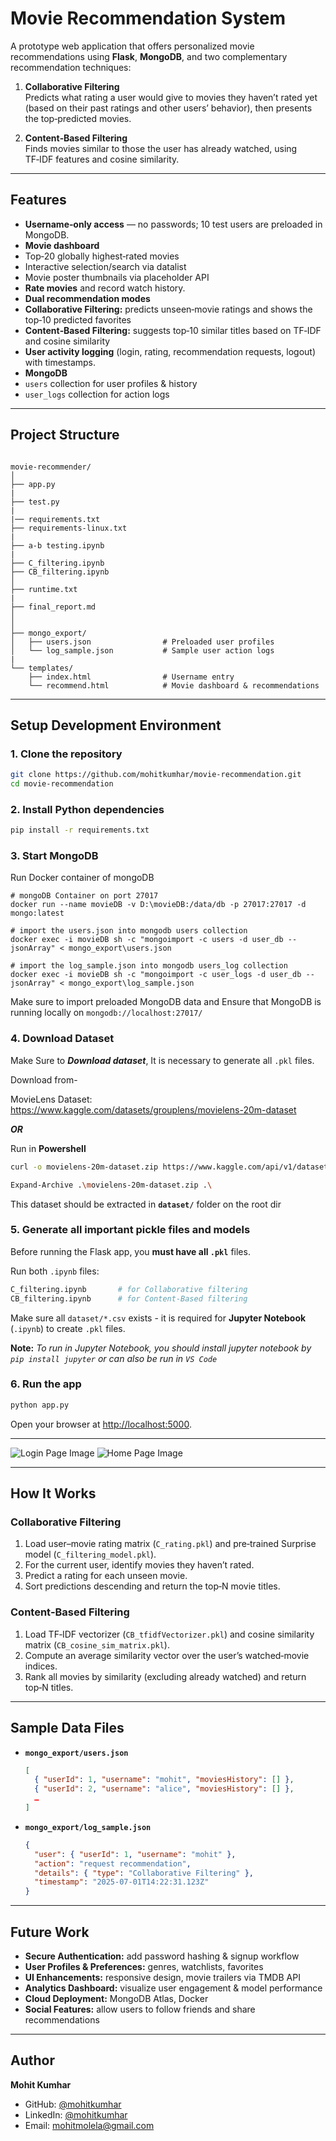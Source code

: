 #  Movie Recommendation System

A prototype web application that offers personalized movie recommendations using **Flask**, **MongoDB**, and two complementary recommendation techniques:

1. **Collaborative Filtering**  
   Predicts what rating a user would give to movies they haven’t rated yet (based on their past ratings and other users’ behavior), then presents the top‑predicted movies.

2. **Content‑Based Filtering**  
   Finds movies similar to those the user has already watched, using TF‑IDF features and cosine similarity.

---

##  Features

-  **Username‑only access** — no passwords; 10 test users are preloaded in MongoDB.
-  **Movie dashboard**  
  - Top‑20 globally highest‑rated movies  
  - Interactive selection/search via datalist  
  - Movie poster thumbnails via placeholder API
-  **Rate movies** and record watch history.
-  **Dual recommendation modes**  
  - **Collaborative Filtering:** predicts unseen‑movie ratings and shows the top‑10 predicted favorites  
  - **Content‑Based Filtering:** suggests top‑10 similar titles based on TF‑IDF and cosine similarity
-  **User activity logging** (login, rating, recommendation requests, logout) with timestamps.
-  **MongoDB**  
  - `users` collection for user profiles & history  
  - `user_logs` collection for action logs

---

##  Project Structure

```

movie-recommender/
│
├── app.py
|
├── test.py
|
|── requirements.txt
├── requirements-linux.txt
|
├── a-b testing.ipynb
|
├── C_filtering.ipynb
├── CB_filtering.ipynb
│
├── runtime.txt
|
├── final_report.md
│
│
├── mongo_export/
│   ├── users.json                # Preloaded user profiles
│   └── log_sample.json           # Sample user action logs
|
└── templates/
    ├── index.html                # Username entry
    └── recommend.html            # Movie dashboard & recommendations

````

---

##  Setup Development Environment

### 1. Clone the repository
```bash
git clone https://github.com/mohitkumhar/movie-recommendation.git
cd movie-recommendation
```

### 2. Install Python dependencies

```bash
pip install -r requirements.txt
```

### 3. Start MongoDB

Run Docker container of mongoDB
```
# mongoDB Container on port 27017
docker run --name movieDB -v D:\movieDB:/data/db -p 27017:27017 -d mongo:latest 

# import the users.json into mongodb users collection
docker exec -i movieDB sh -c "mongoimport -c users -d user_db --jsonArray" < mongo_export\users.json

# import the log_sample.json into mongodb users_log collection
docker exec -i movieDB sh -c "mongoimport -c user_logs -d user_db --jsonArray" < mongo_export\log_sample.json

```
Make sure to import preloaded MongoDB data and Ensure that MongoDB is running locally on `mongodb://localhost:27017/`

### 4. Download Dataset

Make Sure to ***Download dataset***, 
It is necessary to generate all `.pkl` files.

Download from-

MovieLens Dataset: https://www.kaggle.com/datasets/grouplens/movielens-20m-dataset

***OR***

Run in **Powershell**
```bash
curl -o movielens-20m-dataset.zip https://www.kaggle.com/api/v1/datasets/download/grouplens/movielens-20m-dataset

Expand-Archive .\movielens-20m-dataset.zip .\
```
This dataset should be extracted in **`dataset/`** folder on the root dir

### 5. Generate all important pickle files and models

Before running the Flask app, you **must have all `.pkl`** files.

Run both `.ipynb` files:

```bash
C_filtering.ipynb       # for Collaborative filtering
CB_filtering.ipynb      # for Content-Based filtering
```

Make sure all `dataset/*.csv` exists - it is required for **Jupyter Notebook** (`.ipynb`) to create `.pkl` files.

**Note:** <i>To run in Jupyter Notebook, you should install jupyter notebook by `pip install jupyter` or can also be run in `VS Code`</i>

### 6. Run the app

```bash
python app.py
```
Open your browser at [http://localhost:5000](http://localhost:5000).

---
![Login Page Image](static/img/image.png)
![Home Page Image](static/img/image-1.png)

---
## How It Works

### Collaborative Filtering

1. Load user–movie rating matrix (`C_rating.pkl`) and pre‑trained Surprise model (`C_filtering_model.pkl`).
2. For the current user, identify movies they haven’t rated.
3. Predict a rating for each unseen movie.
4. Sort predictions descending and return the top‑N movie titles.

### Content‑Based Filtering

1. Load TF‑IDF vectorizer (`CB_tfidfVectorizer.pkl`) and cosine similarity matrix (`CB_cosine_sim_matrix.pkl`).
2. Compute an average similarity vector over the user’s watched‑movie indices.
3. Rank all movies by similarity (excluding already watched) and return top‑N titles.

---

## Sample Data Files

* **`mongo_export/users.json`**

  ```json
  [
    { "userId": 1, "username": "mohit", "moviesHistory": [] },
    { "userId": 2, "username": "alice", "moviesHistory": [] },
    …
  ]
  ```

* **`mongo_export/log_sample.json`**

  ```json
  {
    "user": { "userId": 1, "username": "mohit" },
    "action": "request recommendation",
    "details": { "type": "Collaborative Filtering" },
    "timestamp": "2025-07-01T14:22:31.123Z"
  }
  ```

---

## Future Work

* **Secure Authentication:** add password hashing & signup workflow
* **User Profiles & Preferences:** genres, watchlists, favorites
* **UI Enhancements:** responsive design, movie trailers via TMDB API
* **Analytics Dashboard:** visualize user engagement & model performance
* **Cloud Deployment:** MongoDB Atlas, Docker
* **Social Features:** allow users to follow friends and share recommendations

---

## Author

**Mohit Kumhar**

* GitHub: [@mohitkumhar](https://github.com/mohitkumhar)
* LinkedIn: [@mohitkumhar](https://linkedin.com/in/mohitkumhar)
* Email: [mohitmolela@gmail.com](mailto:mohitmolela@gmail.com)
